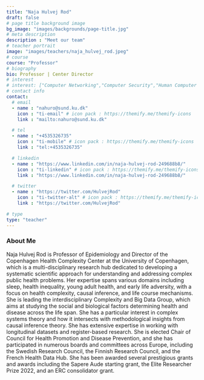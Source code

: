 ```yaml
---
title: "Naja Hulvej Rod"
draft: false
# page title background image
bg_image: "images/backgrounds/page-title.jpg"
# meta description
description : "Meet our team"
# teacher portrait
image: "images/teachers/naja_hulvej_rod.jpeg"
# course
course: "Professor"
# biography
bio: Professor | Center Director
# interest
# interest: ["Computer Networking","Computer Security","Human Computer Interfacing"]
# contact info
contact:
  # email
  - name : "nahuro@sund.ku.dk"
    icon : "ti-email" # icon pack : https://themify.me/themify-icons
    link : "mailto:nahuro@sund.ku.dk"

  # tel
  - name : "+4535326735"
    icon : "ti-mobile" # icon pack : https://themify.me/themify-icons
    link : "tel:+4535326735"

  # linkedin
  - name : "https://www.linkedin.com/in/naja-hulvej-rod-249688b8/"
    icon : "ti-linkedin" # icon pack : https://themify.me/themify-icons
    link : "https://www.linkedin.com/in/naja-hulvej-rod-249688b8/"

  # twitter
  - name : "https://twitter.com/HulvejRod"
    icon : "ti-twitter-alt" # icon pack : https://themify.me/themify-icons
    link : "https://twitter.com/HulvejRod"

# type
type: "teacher"
---
```


### About Me

Naja Hulvej Rod is Professor of Epidemiology and Director of the Copenhagen Health Complexity Center at the University of Copenhagen, which is a multi-disciplinary research hub dedicated to developing a systematic scientific approach for understanding and addressing complex public health problems. Her expertise spans various domains including sleep, health inequality, young adult health, and early life adversity, with a focus on health complexity, causal inference, and life course mechanisms. She is leading the interdisciplinary Complexity and Big Data Group, which aims at studying the social and biological factors determining health and disease across the life span. She has a particular interest in complex systems theory and how it intersects with methodological insights from causal inference theory. She has extensive expertise in working with longitudinal datasets and register-based research. She is elected Chair of Council for Health Promotion and Disease Prevention, and she has participated in numerous boards and committees across Europe, including the Swedish Research Council, the Finnish Research Council, and the French Health Data Hub. She has been awarded several prestigious grants and awards including the Sapere Aude starting grant, the Elite Researcher Prize 2022, and an ERC consolidator grant.

